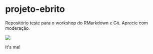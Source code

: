 # projeto-ebrito

Repositório teste para o workshop do RMarkdown e Git.
Aprecie com moderação.

![](http://www.museudememes.com.br/wp-content/uploads/2017/10/22497820_1893234127361056_497367147_n.jpg)

It's me!